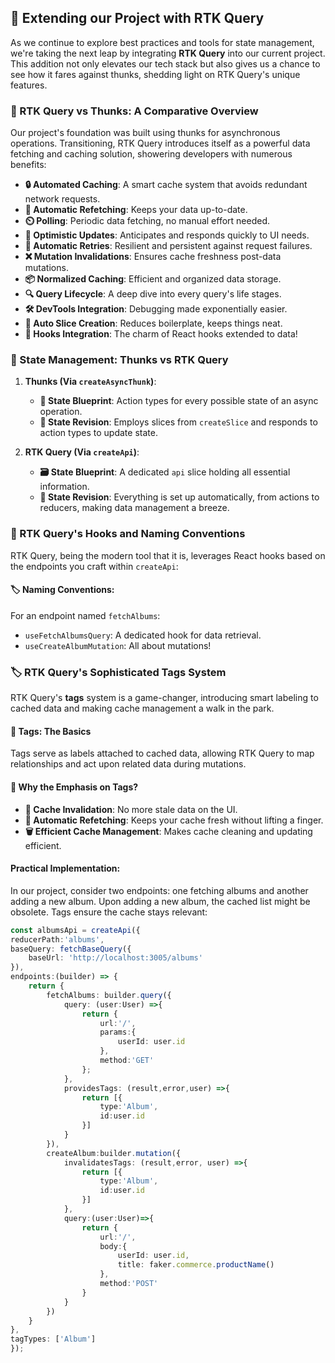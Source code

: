 ## 🚀 Extending our Project with RTK Query

As we continue to explore best practices and tools for state management, we're taking the next leap by integrating **RTK Query** into our current project. This addition not only elevates our tech stack but also gives us a chance to see how it fares against thunks, shedding light on RTK Query's unique features.

### 🥊 RTK Query vs Thunks: A Comparative Overview

Our project's foundation was built using thunks for asynchronous operations. Transitioning, RTK Query introduces itself as a powerful data fetching and caching solution, showering developers with numerous benefits:

- **🔒 Automated Caching**: A smart cache system that avoids redundant network requests.
- **🔄 Automatic Refetching**: Keeps your data up-to-date.
- **⏲️ Polling**: Periodic data fetching, no manual effort needed.
- **🌟 Optimistic Updates**: Anticipates and responds quickly to UI needs.
- **🔂 Automatic Retries**: Resilient and persistent against request failures.
- **❌ Mutation Invalidations**: Ensures cache freshness post-data mutations.
- **📦 Normalized Caching**: Efficient and organized data storage.
- **🔍 Query Lifecycle**: A deep dive into every query's life stages.
- **🛠️ DevTools Integration**: Debugging made exponentially easier.
- **🍰 Auto Slice Creation**: Reduces boilerplate, keeps things neat.
- **🔗 Hooks Integration**: The charm of React hooks extended to data!

### 🧱 State Management: Thunks vs RTK Query

1. **Thunks (Via `createAsyncThunk`)**:
   - **📝 State Blueprint**: Action types for every possible state of an async operation.
   - **🔄 State Revision**: Employs slices from `createSlice` and responds to action types to update state.

2. **RTK Query (Via `createApi`)**:
   - **🗃️ State Blueprint**: A dedicated `api` slice holding all essential information.
   - **🔀 State Revision**: Everything is set up automatically, from actions to reducers, making data management a breeze.

### 🎣 RTK Query's Hooks and Naming Conventions

RTK Query, being the modern tool that it is, leverages React hooks based on the endpoints you craft within `createApi`:

#### 🏷️ Naming Conventions:

For an endpoint named `fetchAlbums`:
- `useFetchAlbumsQuery`: A dedicated hook for data retrieval.
- `useCreateAlbumMutation`: All about mutations!

### 🏷️ RTK Query's Sophisticated Tags System

RTK Query's **tags** system is a game-changer, introducing smart labeling to cached data and making cache management a walk in the park.

#### 📖 Tags: The Basics

Tags serve as labels attached to cached data, allowing RTK Query to map relationships and act upon related data during mutations.

#### 🤔 Why the Emphasis on Tags?

- **🚫 Cache Invalidation**: No more stale data on the UI.
- **🔄 Automatic Refetching**: Keeps your cache fresh without lifting a finger.
- **🗑️ Efficient Cache Management**: Makes cache cleaning and updating efficient.

#### Practical Implementation:

In our project, consider two endpoints: one fetching albums and another adding a new album. Upon adding a new album, the cached list might be obsolete. Tags ensure the cache stays relevant:

```typescript
const albumsApi = createApi({
reducerPath:'albums',
baseQuery: fetchBaseQuery({
    baseUrl: 'http://localhost:3005/albums'
}),
endpoints:(builder) => {
    return {
        fetchAlbums: builder.query({
            query: (user:User) =>{
                return {
                    url:'/',
                    params:{
                        userId: user.id
                    },
                    method:'GET'
                };
            },
            providesTags: (result,error,user) =>{
                return [{
                    type:'Album',
                    id:user.id
                }]
            }
        }),
        createAlbum:builder.mutation({
            invalidatesTags: (result,error, user) =>{
                return [{
                    type:'Album',
                    id:user.id
                }]
            },
            query:(user:User)=>{
                return {
                    url:'/',
                    body:{
                        userId: user.id,
                        title: faker.commerce.productName()
                    },
                    method:'POST'
                }
            }
        })
    }
},
tagTypes: ['Album']
});
```